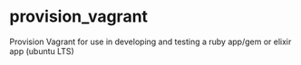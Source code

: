 # provision_vagrant
Provision Vagrant for use in developing and testing a ruby app/gem or elixir app (ubuntu LTS)
